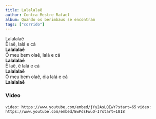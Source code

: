 ```yaml
---
title: Lalalalaê
author: Contra Mestre Rafael
album: Quando os berimbaus se encontram
tags: ["corrido"]
---
```


Lalalalaê  
Ê laê, lalá e cá  
**Lalalalaê**  
Ô meu bem olaê, lalá e cá  
**Lalalalaê**  
Ê laê, ê lalá e cá  
**Lalalalaê**  
Ô meu bem olaê, óia lalá e cá  
**Lalalalaê**

### Video

`video: https://www.youtube.com/embed/jYy2AsLQEwY?start=65`
`video: https://www.youtube.com/embed/EwPdsFwuO-I?start=1818`
